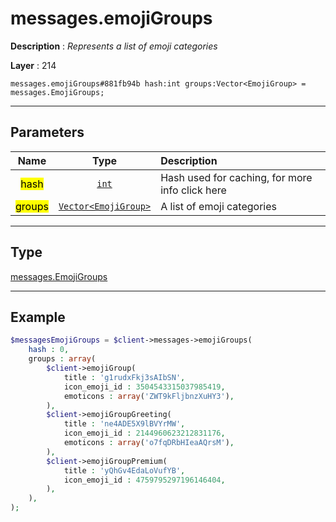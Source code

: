 # messages.emojiGroups

**Description** : *Represents a list of emoji categories*

**Layer** : 214

```tl
messages.emojiGroups#881fb94b hash:int groups:Vector<EmojiGroup> = messages.EmojiGroups;
```

---

## Parameters

| Name | Type | Description |
| :---: | :---: | :--- |
| <mark>hash</mark> | [`int`](type/int) | Hash used for caching, for more info click here |
| <mark>groups</mark> | [`Vector<EmojiGroup>`](type/EmojiGroup) | A list of emoji categories |

---

## Type

[messages.EmojiGroups](type/messages.EmojiGroups)

---

## Example

```php
$messagesEmojiGroups = $client->messages->emojiGroups(
	hash : 0,
	groups : array(
		$client->emojiGroup(
			title : 'g1rudxFkj3sAIbSN',
			icon_emoji_id : 3504543315037985419,
			emoticons : array('ZWT9kFljbnzXuHY3'),
		),
		$client->emojiGroupGreeting(
			title : 'ne4ADE5X9lBVYrMW',
			icon_emoji_id : 2144960623212831176,
			emoticons : array('o7fqDRbHIeaAQrsM'),
		),
		$client->emojiGroupPremium(
			title : 'yQhGv4EdaLoVufYB',
			icon_emoji_id : 4759795297196146404,
		),
	),
);
```